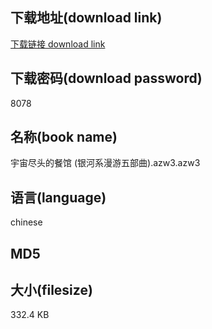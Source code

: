 ## 下载地址(download link)
[下载链接 download link](https://voluble-croquembouche-d321dc.netlify.app/?s=%E5%AE%87%E5%AE%99%E5%B0%BD%E5%A4%B4%E7%9A%84%E9%A4%90%E9%A6%86+%28%E9%93%B6%E6%B2%B3%E7%B3%BB%E6%BC%AB%E6%B8%B8%E4%BA%94%E9%83%A8%E6%9B%B2%29.azw3)

## 下载密码(download password)
8078

## 名称(book name)
宇宙尽头的餐馆 (银河系漫游五部曲).azw3.azw3

## 语言(language)
chinese

## MD5


## 大小(filesize)
332.4 KB
